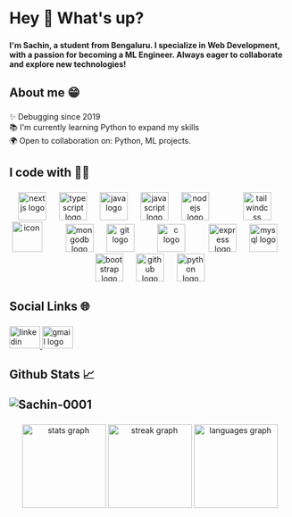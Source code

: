 <h1 align="left">Hey 👋 What's up?</h1>

###

<h4 align="left">I'm Sachin, a student from Bengaluru. I specialize in Web Development, with a passion for becoming a ML Engineer. Always eager to collaborate and explore new technologies!</h4>

###

<h2 align="left">About me 😁</h2>

###

<p align="left">✨ Debugging since 2019<br>📚 I'm currently learning Python to expand my skills<br>🌍 Open to collaboration on: Python, ML projects.</p>

###

<h2 align="left">I code with 🧑‍💻</h2>

###

<div align="center"}>
  <img src="https://cdn.jsdelivr.net/gh/devicons/devicon/icons/nextjs/nextjs-original.svg" height="50" alt="nextjs logo"  />
  <img width="15" />
  <img src="https://cdn.jsdelivr.net/gh/devicons/devicon/icons/typescript/typescript-original.svg" height="50" alt="typescript logo"  />
  <img width="15" />
  <img src="https://cdn.jsdelivr.net/gh/devicons/devicon/icons/java/java-original.svg" height="50" alt="java logo"  />
  <img width="15" />
  <img src="https://cdn.jsdelivr.net/gh/devicons/devicon/icons/javascript/javascript-original.svg" height="50" alt="javascript logo"  />
  <img width="15" />
  <img src="https://cdn.simpleicons.org/nodedotjs/339933" height="50" alt="nodejs logo"  />
  <img width="15" />
<!--   <img src="https://cdn.simpleicons.org/postgresql/4169E1" height="50" alt="postgresql logo"  /> -->
  <img width="15" />
<!--   <img src="https://cdn.jsdelivr.net/gh/devicons/devicon/icons/go/go-original.svg" height="50" alt="go logo"  /> -->
  <img width="15" />
  <img src="https://cdn.simpleicons.org/tailwindcss/06B6D4" height="50" alt="tailwindcss logo"  />
  <img width="15" />
  <img src="https://techstack-generator.vercel.app/react-icon.svg" alt="icon" width="54" height="54" />
  <img width="15" />
<!--   <img src="https://cdn.simpleicons.org/postman/FF6C37" height="50" alt="postman logo"  /> -->
  <img width="15" />
  <img src="https://skillicons.dev/icons?i=mongodb" height="50" alt="mongodb logo"  />
  <img width="15" />
  <img src="https://cdn.simpleicons.org/git/F05032" height="50" alt="git logo"  />
  <img width="15" />
<!--   <img src="https://cdn.simpleicons.org/c++/00599C" height="50" alt="cplusplus logo"  /> -->
  <img width="15" />
  <img src="https://skillicons.dev/icons?i=c" height="50" alt="c logo"  />
  <img width="15" />
<!--   <img src="https://skillicons.dev/icons?i=linux" height="50" alt="linux logo"  /> -->
  <img width="15" />
  <img src="https://skillicons.dev/icons?i=express" height="50" alt="express logo"  />
  <img width="15" />
  <img src="https://skillicons.dev/icons?i=mysql" height="50" alt="mysql logo"  />
  <img width="15" />
  <img src="https://skillicons.dev/icons?i=bootstrap" height="50" alt="bootstrap logo"  />
  <img width="15" />
  <img src="https://skillicons.dev/icons?i=github" height="50" alt="github logo"  />
  <img width="15" />
  <img src="https://skillicons.dev/icons?i=py" height="50" alt="python logo"  />
</div>

###

<h2 align="left">Social Links 🌐</h2>

###

<div align="left">
  <a href="https://www.linkedin.com/in/sachin-suresh-06782b300/" target="_blank">
    <img src="https://raw.githubusercontent.com/maurodesouza/profile-readme-generator/master/src/assets/icons/social/linkedin/default.svg" width="55" height="40" alt="linkedin logo"  />
  </a>
  <a href="sachin.samprit@gmail.com" target="_blank">
    <img src="https://raw.githubusercontent.com/maurodesouza/profile-readme-generator/master/src/assets/icons/social/gmail/default.svg" width="55" height="40" alt="gmail logo"  />
  </a>
</div>

###  

<h2 align="left">Github Stats 📈 <p align="left"> <img src="https://komarev.com/ghpvc/?username=Sachin-0001&label=Profile%20views&color=0e75b6&style=flat" alt="Sachin-0001" /> </p>
</h2>  

###

<div align="center">
  <img src="https://github-readme-stats.vercel.app/api?username=Sachin-0001&hide_title=false&hide_rank=false&show_icons=true&include_all_commits=true&count_private=true&disable_animations=false&theme=vision-friendly-dark&locale=en&hide_border=true&order=1" height="150" alt="stats graph"  />
  <img src="https://streak-stats.demolab.com?user=Sachin-0001&locale=en&mode=daily&theme=midnight-purple&hide_border=true&border_radius=5&order=3" height="150" alt="streak graph"  />
  <img src="https://github-readme-stats.vercel.app/api/top-langs?username=Sachin-0001&locale=en&hide_title=false&layout=compact&card_width=320&langs_count=5&theme=vision-friendly-dark&hide_border=true&order=2" height="150" alt="languages graph"  />
</div>

###
